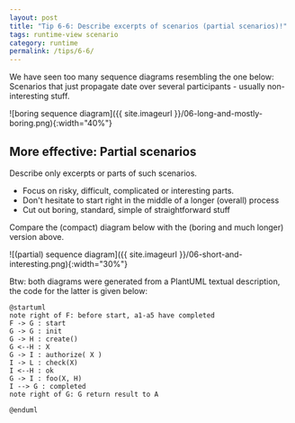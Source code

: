 ```yaml
---
layout: post
title: "Tip 6-6: Describe excerpts of scenarios (partial scenarios)!"
tags: runtime-view scenario
category: runtime
permalink: /tips/6-6/
---
```


We have seen too many sequence diagrams resembling the one below: Scenarios that
just propagate date over several participants - usually non-interesting stuff.


![boring sequence diagram]({{ site.imageurl }}/06-long-and-mostly-boring.png){:width="40%"}


## More effective: Partial scenarios

Describe only excerpts or parts of such scenarios.

* Focus on risky, difficult, complicated or interesting parts.
* Don't hesitate to start right in the middle of a longer (overall) process
* Cut out boring, standard, simple of straightforward stuff

Compare the (compact) diagram below with the (boring and much longer) version above.


![(partial) sequence diagram]({{ site.imageurl }}/06-short-and-interesting.png){:width="30%"}


Btw: both diagrams were generated from a PlantUML textual description, the code for
the latter is given below:

```PlantUML
@startuml
note right of F: before start, a1-a5 have completed
F -> G : start
G -> G : init
G -> H : create()
G <--H : X
G -> I : authorize( X )
I -> L : check(X)
I <--H : ok
G -> I : foo(X, H)
I --> G : completed
note right of G: G return result to A

@enduml
```
